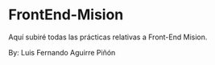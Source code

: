 # FrontEnd-Mision

Aquí subiré todas las prácticas relativas a Front-End Mision.

By: Luis Fernando Aguirre Piñón
